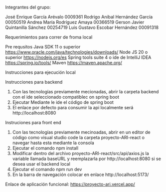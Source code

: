 Integrantes del grupo:

José Enrique García Arévalo 0009361
Rodrigo Anibal Hernández García 00050519
Andrea María Rodríguez Amaya 00366519
Gerson Javier Quintanilla Sánchez 00254719
Luis Gustavo Escobar Hernández 00091318

Requerimientos para correr de froma local

Pre requsitos
Java SDK 11 o superior https://www.oracle.com/java/technologies/downloads/
Node JS 20 o superior https://nodejs.org/es
Spring tools suite 4 o ide de IntelliJ IDEA https://spring.io/tools/
Maven https://maven.apache.org/

Instrucciones para ejecución local

Instrucciones para backend

1. Con las tecnologías previamente mecionadas, abrir la carpeta backend con el ide seleccionado compatiblec on spring boot
2. Ejecutar Mediante le ide el código de spring boot
3. El enlace por defecto para consumir la api localmente será http://localhost:8080

Instruciones para front end
1. Con las tecnologías previamente mecinoadas, abrir en un editor de código como visual studio code la carpeta proyecto-ARI-react o navegar hasta esta mediante la consola
2. Ejecutar el comando npm install
3. Modificar dentro del archivo proyecto-ARI-react/src/api/axios.js la variable llamada baseURL y reemplazarla por http://localhost:8080 si se desea usar el backend local
4. Ejecutar el comando npm run dev
5. En la barra de navegación colocar en enlace http://localhost:5173/

Enlace de aplicación funcional:
https://proyecto-ari.vercel.app/


